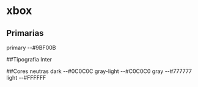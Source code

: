 # xbox
## Primarias
primary --#9BF00B

##Tipografia
Inter

##Cores neutras
dark --#0C0C0C
gray-light --#C0C0C0
gray --#777777
light --#FFFFFF
